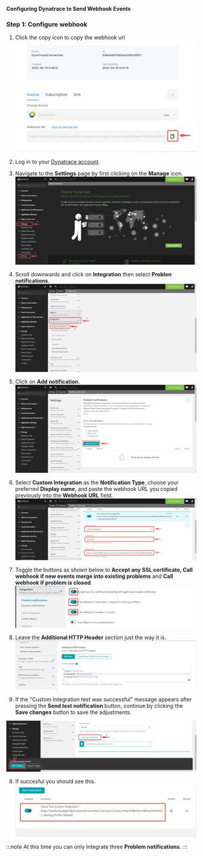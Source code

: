 **Configuring Dynatrace to Send Webhook Events** 

### Step 1: Configure webhook

1. Click the copy icon to copy the webhook url
![](images/3.png)

2. Log in to your [Dynatrace account](https://sso.dynatrace.com/).

3. Navigate to the **Settings** page by first clicking on the **Manage** icon.
![](images/4.png)

4. Scroll downwards and click on **Integration** then select **Problen notifications**.
![](images/5.png)

5. Click on **Add notification**.
![](images/6.png)

6. Select **Custom Integration** as the **Notification Type**, choose your preferred **Display name**, and paste the webhook URL you copied previously into the **Webhook URL** field.
![](images/7.png)

7. Toggle the buttons as shown below to **Accept any SSL certificate, Call webhook if new events merge into existing problems** and **Call webhook if problem is closed**.
![Alt text](images/6.1.png)

8. Leave the **Additional HTTP Header** section just the way it is.
![Alt text](images/6.2.png)

9. If the "Custom Integration test was successful" message appears after pressing the **Send test notification** button, continue by clicking the **Save changes** button to save the adjustments.

![Alt text](images/6.3.png)

8. If succesful you should see this.
![](images/8.png)

:::note
At this time you can only Integrate three **Problem notifications**.
:::